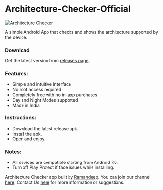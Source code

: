 # Architecture-Checker-Official
![Architecture Checker](https://github.com/user-attachments/assets/92a3b688-808b-4b4c-9319-2cec42875a5e)


A simple Android App that checks and shows the architecture supported by the device.

### Download
Get the latest version from [releases page](https://github.com/ramanveerji/Architecture-Checker-Official/releases).
### Features:
* Simple and intuitive interface
* No root access required
* Completely free with no in-app purchases
* Day and Night Modes supported
* Made in India

### Instructions:
- Download the latest release apk.
- Install the apk.
- Open and enjoy.

### Notes:
- All devices are compatible starting from Android 7.0.
- Turn off Play Protect if face issues while installing.

Architecture Checker app built by [Ramandeep](https://t.me/ramanveerji). You can join our channel [here](https://t.me/rs_bro). Contact Us [here](https://t.me/rs_m_bot) for more information or suggestions.
